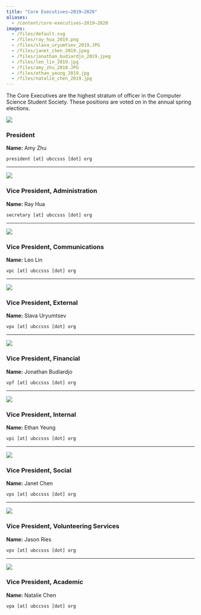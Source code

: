 ```yaml
---
title: "Core Executives—2019–2020"
aliases:
  - /content/core-executives—2019–2020
images:
  - /files/default.svg
  - /files/ray_hua_2019.png
  - /files/slava_uryumtsev_2019.JPG
  - /files/janet_chen_2019.jpeg
  - /files/jonathan_budiardjo_2019.jpeg
  - /files/leo_lin_2019.jpg
  - /files/amy_zhu_2018.JPG
  - /files/ethan_yeung_2019.jpg
  - /files/natalie_chen_2019.jpg
---
```


<style>
.blog-post img {
  height: 100px;
  width: 100px;
  float: left;
  margin-right: 32px;
  border-radius: 50%;
  object-fit: cover;
}
</style>

The Core Executives are the highest stratum of officer in the Computer Science Student Society. These positions are voted on in the annual spring elections.

![](/files/amy_zhu_2018.JPG)

### President

**Name:** Amy Zhu

`president [at] ubccsss [dot] org`

___

![](/files/ray_hua_2019.png)

### Vice President, Administration

**Name:** Ray Hua

`secretary [at] ubccsss [dot] org`

___

![](/files/leo_lin_2019.jpg)

### Vice President, Communications

**Name:** Leo Lin

`vpc [at] ubccsss [dot] org`

___

![](/files/slava_uryumtsev_2019.jpg)

### Vice President, External

**Name:** Slava Uryumtsev

`vpx [at] ubccsss [dot] org`

___

![](/files/jonathan_budiardjo_2019.jpeg)

### Vice President, Financial

**Name:** Jonathan Budiardjo

`vpf [at] ubccsss [dot] org`

___

![](/files/ethan_yeung_2019.jpg)

### Vice President, Internal

**Name:** Ethan Yeung

`vpi [at] ubccsss [dot] org`

___

![](/files/janet_chen_2019.jpeg)

### Vice President, Social

**Name:** Janet Chen

`vps [at] ubccsss [dot] org`

___

![](/files/default.svg)

### Vice President, Volunteering Services

**Name:** Jason Ries

`vpv [at] ubccsss [dot] org`

___

![](/files/natalie_chen_2019.jpg)

### Vice President, Academic

**Name:** Natalie Chen

`vpa [at] ubccsss [dot] org`
